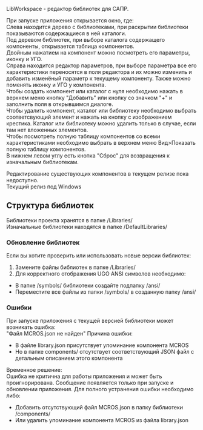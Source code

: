 LibWorkspace - редактор библиотек для САПР.

При запуске приложения открывается окно, где:  
Слева находится дерево с библиотеками, при раскрытии библиотеки показываются содержащиеся в ней каталоги.  
Под деревом библиотек, при выборе каталога содержащего компоненты, открывается таблица компонентов.  
Двойным нажатием на компонент можно посмотреть его параметры, иконку и УГО.  
Справа находится редактор параметров, при выборе параметра все его характеристики переносятся в поля редактора и их можно изменить и добавить изменёный параметр к текущему компоненту. Также можно поменять иконку и УГО у компонента.  
Чтобы создать компонент или каталог с нуля необходимо нажать в верхнем меню кнопку "Добавить" или кнопку со значком "+" и заполнить поля в открывшимся диалоге.  
Чтобы удалить компонент, каталог или библиотеку необходимо выбрать соответсвующий элемент и нажать на кнопку с изображением крестика. Каталог или библиотеку можно удалить только в случае, если там нет вложенных элементов.  
Чтобы посмотреть полную таблицу компонентов со всеми характеристиками необходимо выбрать в верхнем меню Вид>Показать полную таблицу компонентов.  
В нижнем левом углу есть кнопка "Сброс" для возвращения к изначальным библиотекам.

Редактирование существующих компонентов в текущем релизе пока недоступно.  
Текущий релиз под Windows

## Структура библиотек

Библиотеки проекта хранятся в папке /Libraries/  
Изначальные библиотеки находятся в папке /DefaultLibraries/

### Обновление библиотек
Если вы хотите проверить или использовать новые версии библиотек:
1.  Замените файлы библиотек в папке /Libraries/
2.  Для корректного отображения UGO ANSI символов необходимо:
-  В папке /symbols/ библиотеки создайте подпапку /ansi/
-  Переместите все файлы из папки /symbols/ в созданную папку /ansi/

### Ошибки
При запуске приложения с текущей версией библиотеки может возникать ошибка:  
"Файл MCROS.json не найден"
Причина ошибки:  
-  В файле library.json присутствует упоминание компонента MCROS  
-  Но в папке components/ отсутствует соответствующий JSON файл с детальным описанием этого компонента

Временное решение:  
Ошибка не критична для работы приложения и может быть проигнорирована. Сообщение появляется только при запуске и обновлении приложения.
Для полного устранения ошибки необходимо либо:
-  Добавить отсутствующий файл MCROS.json в папку  библиотеки /components/
-  Или удалить упоминание компонента MCROS из файла library.json
